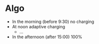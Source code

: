 # Algo

* In the morning (before 9:30) no charging
* At noon adaptive charging
  * ...
* In the afternoon (after 15:00) 100%